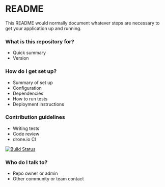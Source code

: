 # README #

This README would normally document whatever steps are necessary to get your application up and running.

### What is this repository for? ###

* Quick summary
* Version

### How do I get set up? ###

* Summary of set up
* Configuration
* Dependencies
* How to run tests
* Deployment instructions

### Contribution guidelines ###

* Writing tests
* Code review
* drone.io CI

[![Build Status](https://drone.io/bitbucket.org/kikeenrique/glkm/status.png)](https://drone.io/bitbucket.org/kikeenrique/glkm/latest)

### Who do I talk to? ###

* Repo owner or admin
* Other community or team contact